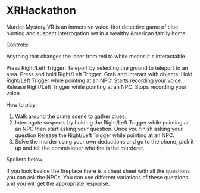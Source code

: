 # XRHackathon

Murder Mystery VR is an immersive voice-first detective game of clue hunting and suspect interrogation set in a wealthy American family home 

Controls:

Anything that changes the laser from red to white means it's interactable.

Press Right/Left Trigger: Teleport by selecting the ground to teleport to an area.
Press and hold Right/Left Trigger: Grab and interact with objects.
Hold Right/Left Trigger while pointing at an NPC: Starts recording your voice.
Release Right/Left Trigger while pointing at an NPC: Stops recording your voice.

How to play:

1. Walk around the crime scene to gather clues.
2. Interrogate suspects by holding the Right/Left Trigger while pointing at an NPC then start asking your question. Once you finish asking your question Release the Right/Left Trigger while pointing at an NPC.
3. Solve the murder using your own deductions and go to the phone, pick it up and tell the commisioner who the is the murderer.








Spoilers below:












If you look beside the fireplace there is a cheat sheet with all the questions you can ask the NPCs. You can use different variations of these questions and you will get the appropriate response.
